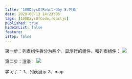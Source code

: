 ```yaml
---
title: '100DaysOfReact-day 8:列表'
date: 2020-08-13 14:23:05
tags: [100DaysOfCode,reactjs]
published: true
hideInList: false
feature: 
isTop: false
---
```

第一步：列表组件拆分为两个，显示行的组件，和列表组件：
![](https://blog.iiba.fun/post-images/1603002248645.png)

第二步：渲染：
![](https://blog.iiba.fun/post-images/1603002262886.png)

学习了：
1、列表展示
2、map
